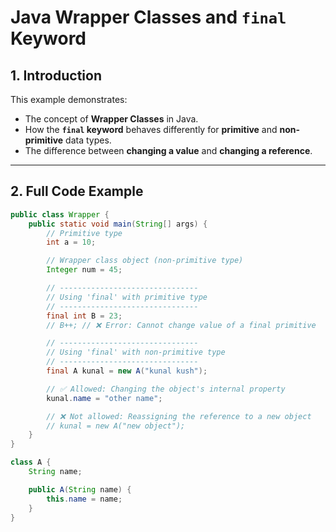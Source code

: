# Java Wrapper Classes and `final` Keyword

## 1. Introduction
This example demonstrates:
- The concept of **Wrapper Classes** in Java.
- How the **`final` keyword** behaves differently for **primitive** and **non-primitive** data types.
- The difference between **changing a value** and **changing a reference**.

---

## 2. Full Code Example

```java
public class Wrapper {
    public static void main(String[] args) {
        // Primitive type
        int a = 10;

        // Wrapper class object (non-primitive type)
        Integer num = 45;

        // -------------------------------
        // Using 'final' with primitive type
        // -------------------------------
        final int B = 23; 
        // B++; // ❌ Error: Cannot change value of a final primitive

        // -------------------------------
        // Using 'final' with non-primitive type
        // -------------------------------
        final A kunal = new A("kunal kush");

        // ✅ Allowed: Changing the object's internal property
        kunal.name = "other name";

        // ❌ Not allowed: Reassigning the reference to a new object
        // kunal = new A("new object");
    }
}

class A {
    String name;

    public A(String name) {
        this.name = name;
    }
}
